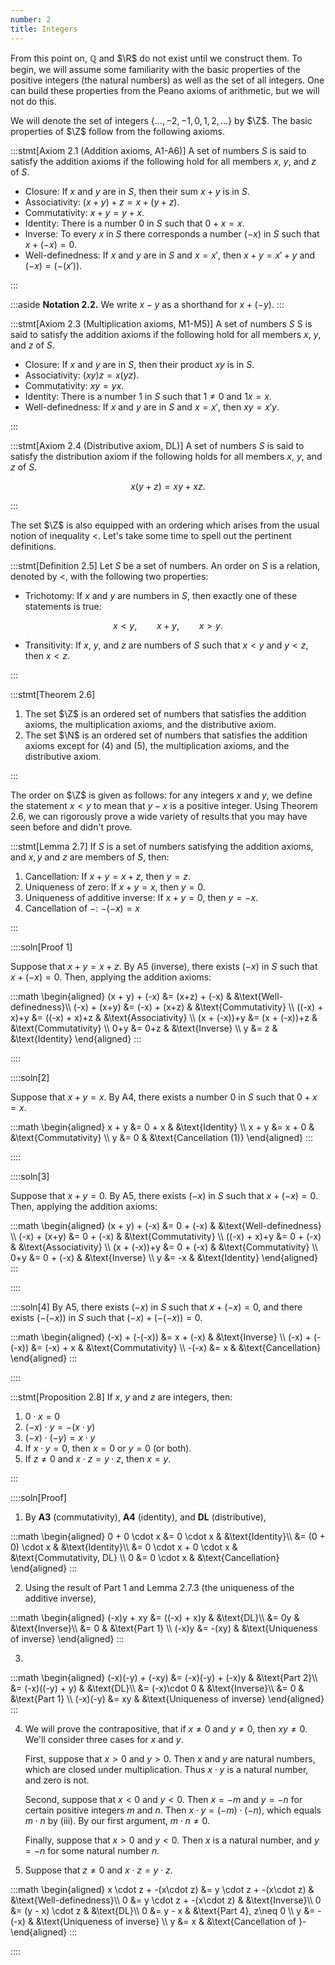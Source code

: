 ```yaml
---
number: 2
title: Integers
---
```


From this point on, $\mathbb{Q}$ and $\R$ do not exist until we construct them. To begin, we will assume some familiarity with the basic properties of the positive integers (the natural numbers) as well as the set of all integers. One can build these properties from the Peano axioms of arithmetic, but we will not do this.

We will denote the set of integers $\{\ldots,-2,-1,0,1,2,\ldots\}$ by $\Z$. The basic properties of $\Z$ follow from the following axioms.

:::stmt[Axiom 2.1 (Addition axioms, A1-A6)]
A set of numbers $S$ is said to satisfy the addition axioms if the following hold for all members $x$, $y$, and $z$ of $S.$

- Closure: If $x$ and $y$ are in $S$, then their sum $x + y$ is in $S$.
- Associativity: $(x + y) + z = x + (y + z).$
- Commutativity: $x + y = y + x.$
- Identity: There is a number $0$ in $S$ such that $0 + x = x.$
- Inverse: To every $x$ in $S$ there corresponds a number $(-x)$ in $S$ such that $x + (-x) = 0.$
- Well-definedness: If $x$ and $y$ are in $S$ and $x = x'$, then $x+y=x'+y$ and $(-x) = (-(x')).$

:::

:::aside
**Notation 2.2.** We write $x-y$ as a shorthand for $x + (-y)$.
:::

:::stmt[Axiom 2.3 (Multiplication axioms, M1-M5)]
A set of numbers $S$ S is said to satisfy the addition axioms if the following hold for all members $x,$ $y,$ and $z$ of $S$.

- Closure: If $x$ and $y$ are in $S$, then their product $xy$ is in $S.$
- Associativity: $(xy)z = x(yz).$
- Commutativity: $xy = yx.$
- Identity: There is a number $1$ in $S$ such that $1 \neq 0$ and $1x = x.$
- Well-definedness: If $x$ and $y$ are in $S$ and $x = x'$, then $xy = x'y.$

:::

:::stmt[Axiom 2.4 (Distributive axiom, DL)]
A set of numbers $S$ is said to satisfy the distribution axiom if the following holds for all members $x$, $y$, and $z$ of $S.$

$$ x(y + z) = xy + xz. $$

:::

The set $\Z$ is also equipped with an ordering which arises from the usual notion of inequality $<$. Let's take some time to spell out the pertinent definitions.

:::stmt[Definition 2.5]
Let $S$ be a set of numbers. An order on $S$ is a relation, denoted by $<$, with the following two properties:

- Trichotomy: If $x$ and $y$ are numbers in $S$, then exactly one of these statements is true:

$$ x < y, \qquad x + y, \qquad x > y.$$

- Transitivity: If $x$, $y$, and $z$ are numbers of $S$ such that $x < y$ and $y < z$, then $x < z$.

:::

:::stmt[Theorem 2.6]

1. The set $\Z$ is an ordered set of numbers that satisfies the addition axioms, the multiplication axioms, and the distributive axiom.
2. The set $\N$ is an ordered set of numbers that satisfies the addition axioms except for (4) and (5), the multiplication axioms, and the distributive axiom.

:::

The order on $\Z$ is given as follows: for any integers $x$ and $y$, we define the statement $x < y$ to mean that $y-x$ is a positive integer. Using Theorem 2.6, we can rigorously prove a wide variety of results that you may have seen before and didn't prove.

:::stmt[Lemma 2.7]
If $S$ is a set of numbers satisfying the addition axioms, and $x,y$ and $z$ are members of $S$, then:

1. Cancellation: If $x + y = x + z$, then $y = z.$
2. Uniqueness of zero: If $x + y = x,$ then $y=0.$
3. Uniqueness of additive inverse: If $x+y=0$, then $y=-x.$
4. Cancellation of $-$: $-(-x) = x$

:::

::::soln[Proof 1]

Suppose that $x+y = x+z.$ By A5 (inverse), there exists $(-x)$ in $S$ such that $x + (-x) = 0.$ Then, applying the addition axioms:

:::math
\begin{aligned}
(x + y) + (-x) &= (x+z) + (-x) & &\text{Well-definedness}\\\\
(-x) + (x+y) &= (-x) + (x+z) & &\text{Commutativity} \\\\
((-x) + x)+y &= ((-x) + x)+z & &\text{Associativity} \\\\
(x + (-x))+y &= (x + (-x))+z & &\text{Commutativity} \\\\
0+y &= 0+z & &\text{Inverse} \\\\
y &= z & &\text{Identity}
\end{aligned}
:::

::::

::::soln[2]

Suppose that $x+y=x.$ By A4, there exists a number 0 in $S$ such that $0 + x = x.$

:::math
\begin{aligned}
x + y &= 0 + x & &\text{Identity} \\\\
x + y &= x + 0 & &\text{Commutativity} \\\\
y &= 0 & &\text{Cancellation (1)}
\end{aligned}
:::

::::

::::soln[3]

Suppose that $x+y=0.$ By A5, there exists $(-x)$ in $S$ such that $x + (-x) = 0.$ Then, applying the addition axioms:

:::math
\begin{aligned}
(x + y) + (-x) &= 0 + (-x) & &\text{Well-definedness} \\\\
(-x) + (x+y) &= 0 + (-x) & &\text{Commutativity} \\\\
((-x) + x)+y &= 0 + (-x) & &\text{Associativity} \\\\
(x + (-x))+y &= 0 + (-x) & &\text{Commutativity} \\\\
0+y &= 0 + (-x) & &\text{Inverse} \\\\
y &= -x & &\text{Identity}
\end{aligned}
:::

::::

::::soln[4]
By A5, there exists $(-x)$ in $S$ such that $x + (-x) = 0,$ and there exists $(-(-x))$ in $S$ such that $(-x) + (-(-x)) = 0.$

:::math
\begin{aligned}
(-x) + (-(-x)) &= x + (-x) & &\text{Inverse} \\\\
(-x) + (-(-x)) &= (-x) + x & &\text{Commutativity} \\\\
-(-x) &= x & &\text{Cancellation}
\end{aligned}
:::

::::

:::stmt[Proposition 2.8]
If $x$, $y$ and $z$ are integers, then:

1. $0 \cdot x = 0$
2. $(-x) \cdot y = -(x \cdot y)$
3. $(-x) \cdot (-y) = x \cdot y$
4. If $x \cdot y = 0$, then $x=0$ or $y=0$ (or both).
5. If $z \neq 0$ and $x \cdot z = y \cdot z$, then $x = y$.

:::

::::soln[Proof]

1. By **A3** (commutativity), **A4** (identity), and **DL** (distributive),

:::math
\begin{aligned}
0 + 0 \cdot x &= 0 \cdot x & &\text{Identity}\\\\
&= (0 + 0) \cdot x & &\text{Identity}\\\\
&= 0 \cdot x + 0 \cdot x & &\text{Commutativity, DL} \\\\
0 &= 0 \cdot x & &\text{Cancellation}
\end{aligned}
:::

2. Using the result of Part 1 and Lemma 2.7.3 (the uniqueness of the additive inverse),

:::math
\begin{aligned}
(-x)y + xy &= ((-x) + x)y & &\text{DL}\\\\
&= 0y & &\text{Inverse}\\\\
&= 0 & &\text{Part 1} \\\\
(-x)y &= -(xy) & &\text{Uniqueness of inverse}
\end{aligned}
:::

3.

:::math
\begin{aligned}
(-x)(-y) + (-xy) &= (-x)(-y) + (-x)y & &\text{Part 2}\\\\
&= (-x)((-y) + y) & &\text{DL}\\\\
&= (-x)\cdot 0 & &\text{Inverse}\\\\
&= 0 & &\text{Part 1} \\\\
(-x)(-y) &= xy & &\text{Uniqueness of inverse}
\end{aligned}
:::

4. We will prove the contrapositive, that if $x \neq 0$ and $y\neq 0$, then $xy \neq 0$. We'll consider three cases for $x$ and $y$.

   First, suppose that $x > 0$ and $y > 0$. Then $x$ and $y$ are natural numbers, which are closed under multiplication. Thus $x\cdot y$ is a natural number, and zero is not.

   Second, suppose that $x<0$ and $y<0$. Then $x=-m$ and $y=-n$ for certain positive integers $m$ and $n$. Then $x \cdot y = (-m) \cdot (-n)$, which equals $m\cdot n$ by (iii). By our first argument, $m \cdot n \neq 0$.

   Finally, suppose that $x > 0$ and $y <0$. Then $x$ is a natural number, and $y = -n$ for some natural number $n$.

5. Suppose that $z \neq 0$ and $x \cdot z = y \cdot z$.

:::math
\begin{aligned}
x \cdot z + -(x\cdot z) &= y \cdot z + -(x\cdot z) & &\text{Well-definedness}\\\\
0 &= y \cdot z + -(x\cdot z) & &\text{Inverse}\\\\
0 &= (y - x) \cdot z & &\text{DL}\\\\
0 &= y - x & &\text{Part 4}, z\neq 0 \\\\
y &= -(-x) & &\text{Uniqueness of inverse} \\\\
y &= x & &\text{Cancellation of }-
\end{aligned}
:::

::::
